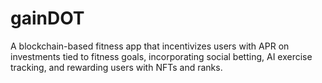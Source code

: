 # gainDOT

A blockchain-based fitness app that incentivizes users with APR on investments tied to fitness goals, incorporating social betting, AI exercise tracking, and rewarding users with NFTs and ranks.
